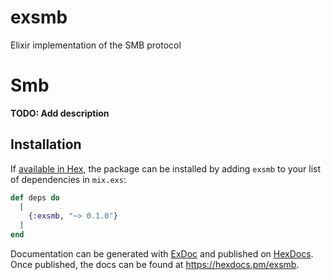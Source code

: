 # exsmb
Elixir implementation of the SMB protocol
# Smb

**TODO: Add description**

## Installation

If [available in Hex](https://hex.pm/docs/publish), the package can be installed
by adding `exsmb` to your list of dependencies in `mix.exs`:

```elixir
def deps do
  [
    {:exsmb, "~> 0.1.0"}
  ]
end
```

Documentation can be generated with [ExDoc](https://github.com/elixir-lang/ex_doc)
and published on [HexDocs](https://hexdocs.pm). Once published, the docs can
be found at <https://hexdocs.pm/exsmb>.

